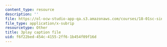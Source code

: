 ```yaml
---
content_type: resource
description: ''
file: https://ol-ocw-studio-app-qa.s3.amazonaws.com/courses/18-01sc-single-variable-calculus-fall-2010/f6f22bed454c41552ff61b454f09f16d_nbtaQtX6JA.srt
file_type: application/x-subrip
resourcetype: Other
title: 3play caption file
uid: f6f22bed-454c-4155-2ff6-1b454f09f16d
---
```

